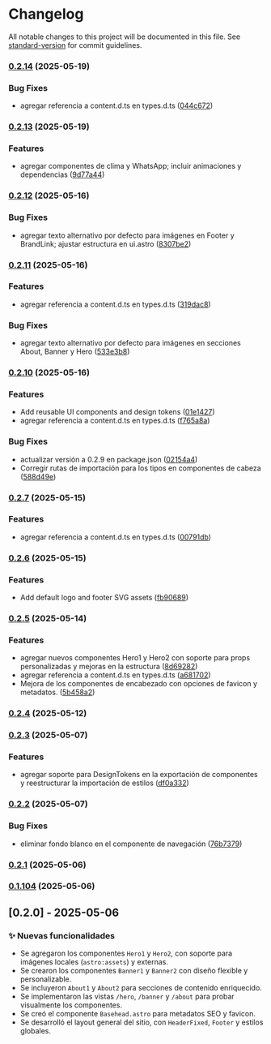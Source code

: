 # Changelog

All notable changes to this project will be documented in this file. See [standard-version](https://github.com/conventional-changelog/standard-version) for commit guidelines.

### [0.2.14](https://github.com/Forever-twenty-nine/astro-ui-lib/compare/v0.2.13...v0.2.14) (2025-05-19)


### Bug Fixes

* agregar referencia a content.d.ts en types.d.ts ([044c672](https://github.com/Forever-twenty-nine/astro-ui-lib/commit/044c67225d160c12c86080ba0f5fe8a3d96ec120))

### [0.2.13](https://github.com/Forever-twenty-nine/astro-ui-lib/compare/v0.2.12...v0.2.13) (2025-05-19)


### Features

* agregar componentes de clima y WhatsApp; incluir animaciones y dependencias ([9d77a44](https://github.com/Forever-twenty-nine/astro-ui-lib/commit/9d77a44e1b99bdfeeeb04bebaf35cb83dbea4d85))

### [0.2.12](https://github.com/Forever-twenty-nine/astro-ui-lib/compare/v0.2.11...v0.2.12) (2025-05-16)


### Bug Fixes

* agregar texto alternativo por defecto para imágenes en Footer y BrandLink; ajustar estructura en ui.astro ([8307be2](https://github.com/Forever-twenty-nine/astro-ui-lib/commit/8307be2898bbe8fb7bbbdb96e213a1f007103cb2))

### [0.2.11](https://github.com/Forever-twenty-nine/astro-ui-lib/compare/v0.2.10...v0.2.11) (2025-05-16)


### Features

* agregar referencia a content.d.ts en types.d.ts ([319dac8](https://github.com/Forever-twenty-nine/astro-ui-lib/commit/319dac865bacc29131361395e6798ccb046d8fa1))


### Bug Fixes

* agregar texto alternativo por defecto para imágenes en secciones About, Banner y Hero ([533e3b8](https://github.com/Forever-twenty-nine/astro-ui-lib/commit/533e3b800d4fdd9eb94d9647763c3727d64adb01))

### [0.2.10](https://github.com/Forever-twenty-nine/astro-ui-lib/compare/v0.2.7...v0.2.10) (2025-05-16)


### Features

* Add reusable UI components and design tokens ([01e1427](https://github.com/Forever-twenty-nine/astro-ui-lib/commit/01e142767ec7d8aca7089f9cf30de826abd8064e))
* agregar referencia a content.d.ts en types.d.ts ([f765a8a](https://github.com/Forever-twenty-nine/astro-ui-lib/commit/f765a8a5dc53a782d0a29f7ce67eed113b9fc82f))


### Bug Fixes

* actualizar versión a 0.2.9 en package.json ([02154a4](https://github.com/Forever-twenty-nine/astro-ui-lib/commit/02154a4e8df03dbeb057d2f86bc22c0a3621fdb7))
* Corregir rutas de importación para los tipos en componentes de cabeza ([588d49e](https://github.com/Forever-twenty-nine/astro-ui-lib/commit/588d49e74762439edc828a17e0668c12d561a157))

### [0.2.7](https://github.com/Forever-twenty-nine/astro-ui-lib/compare/v0.2.6...v0.2.7) (2025-05-15)


### Features

* agregar referencia a content.d.ts en types.d.ts ([00791db](https://github.com/Forever-twenty-nine/astro-ui-lib/commit/00791db6575c7b4155f2c9b988391507f3d42065))

### [0.2.6](https://github.com/Forever-twenty-nine/astro-ui-lib/compare/v0.2.5...v0.2.6) (2025-05-15)


### Features

* Add default logo and footer SVG assets ([fb90689](https://github.com/Forever-twenty-nine/astro-ui-lib/commit/fb9068921d478775655458084f46aafdb983c1ad))

### [0.2.5](https://github.com/Forever-twenty-nine/astro-ui-lib/compare/v0.2.4...v0.2.5) (2025-05-14)


### Features

* agregar nuevos componentes Hero1 y Hero2 con soporte para props personalizadas y mejoras en la estructura ([8d69282](https://github.com/Forever-twenty-nine/astro-ui-lib/commit/8d692827bae784acc5cd2d226f1865d778b48b31))
* agregar referencia a content.d.ts en types.d.ts ([a681702](https://github.com/Forever-twenty-nine/astro-ui-lib/commit/a681702355ad77ffed697591a69031add2acc0d1))
* Mejora de los componentes de encabezado con opciones de favicon y metadatos. ([5b458a2](https://github.com/Forever-twenty-nine/astro-ui-lib/commit/5b458a29c20b8a0e0b6056dc0ad67e4379d916ea))

### [0.2.4](https://github.com/Forever-twenty-nine/astro-ui-lib/compare/v0.2.3...v0.2.4) (2025-05-12)

### [0.2.3](https://github.com/Forever-twenty-nine/astro-ui-lib/compare/v0.2.2...v0.2.3) (2025-05-07)


### Features

* agregar soporte para DesignTokens en la exportación de componentes y reestructurar la importación de estilos ([df0a332](https://github.com/Forever-twenty-nine/astro-ui-lib/commit/df0a332ec7e829f6a138ea9072a4e39c6a70ed17))

### [0.2.2](https://github.com/Forever-twenty-nine/astro-ui-lib/compare/v0.2.1...v0.2.2) (2025-05-07)


### Bug Fixes

* eliminar fondo blanco en el componente de navegación ([76b7379](https://github.com/Forever-twenty-nine/astro-ui-lib/commit/76b73797fb7bc0a9a35bd9fa468438ae4aca6ac9))

### [0.2.1](https://github.com/Forever-twenty-nine/astro-ui-lib/compare/v0.1.104...v0.2.1) (2025-05-06)

### [0.1.104](https://github.com/Forever-twenty-nine/astro-ui-lib/compare/v0.2.0...v0.1.104) (2025-05-06)

## [0.2.0] - 2025-05-06

### ✨ Nuevas funcionalidades

- Se agregaron los componentes `Hero1` y `Hero2`, con soporte para imágenes locales (`astro:assets`) y externas.
- Se crearon los componentes `Banner1` y `Banner2` con diseño flexible y personalizable.
- Se incluyeron `About1` y `About2` para secciones de contenido enriquecido.
- Se implementaron las vistas `/hero`, `/banner` y `/about` para probar visualmente los componentes.
- Se creó el componente `Basehead.astro` para metadatos SEO y favicon.
- Se desarrolló el layout general del sitio, con `HeaderFixed`, `Footer` y estilos globales.
